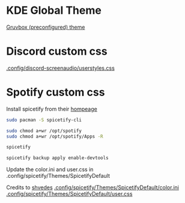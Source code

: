 # KDE Global Theme
[Gruvbox (preconfigured) theme](https://store.kde.org/p/1327723)

# Discord custom css
[.config/discord-screenaudio/userstyles.css](../6.%20Theme/userstyles.css)

# Spotify custom css
Install spicetify from their [hompeage](https://spicetify.app/docs/advanced-usage/installation)

```bash
sudo pacman -S spicetify-cli
```
```bash
sudo chmod a+wr /opt/spotify
sudo chmod a+wr /opt/spotify/Apps -R
```
```bash
spicetify
```
```bash
spicetify backup apply enable-devtools
```

Update the color.ini and user.css in .config/spicetify/Themes/SpicetifyDefault

Credits to [shvedes](https://github.com/shvedes/Gruvboxy)
[.config/spicetify/Themes/SpicetifyDefault/color.ini](../6.%20Theme/SpicetifyDefault/color.ini)
[.config/spicetify/Themes/SpicetifyDefault/user.css](../6.%20Theme/SpicetifyDefault/user.css)

